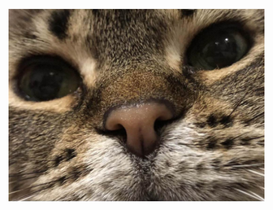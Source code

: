 ![Rufus](https://github.com/bigspider-bigworm/big-spider-big-worm/blob/8edb00f4d7656d5a83fab68fe0506a5d8e33cc51/docs/assets/images/IMG_7210.jpg)



